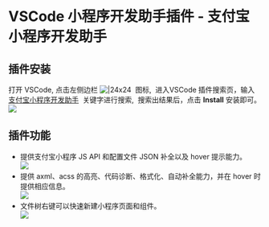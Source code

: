 
# VSCode 小程序开发助手插件 - 支付宝小程序开发助手

## 插件安装
打开 VSCode, 点击左侧边栏 ![|24x24](https://cdn.nlark.com/yuque/0/2021/png/179989/1619666924529-9e340e26-4605-40a0-bbdb-1513202462d1.png#align=left&display=inline&height=25&margin=%5Bobject%20Object%5D&name=image.png&originHeight=46&originWidth=45&size=1952&status=done&style=none&width=24#align=left&display=inline&height=25&margin=%5Bobject%20Object%5D&originHeight=46&originWidth=45&status=done&style=none&width=24)  图标,  进入VSCode 插件搜索页，输入 [支付宝小程序开发助手](https://marketplace.visualstudio.com/items?itemName=alipay.minicode)  关键字进行搜索,  搜索出结果后，点击 **Install** 安装即可。![](https://gw.alipayobjects.com/mdn/rms_eb2664/afts/img/A*tSmLSaaKQr0AAAAAAAAAAAAAARQnAQ#align=left&display=inline&height=1055&margin=%5Bobject%20Object%5D&originHeight=1055&originWidth=1920&status=done&style=none&width=1920)

## 插件功能

- 提供支付宝小程序 JS API 和配置文件 JSON 补全以及 hover 提示能力。<br />![](https://gw.alipayobjects.com/mdn/rms_d70b9b/afts/img/A%2aWe7nQ4gnx_EAAAAAAAAAAABkARQnAQ#align=left&display=inline&height=360&margin=%5Bobject%20Object%5D&originHeight=360&originWidth=640&status=done&style=none&width=640#align=left&display=inline&height=360&margin=%5Bobject%20Object%5D&originHeight=360&originWidth=640&status=done&style=none&width=640)
- 提供 axml、acss 的高亮、代码诊断、格式化、自动补全能力，并在 hover 时提供相应信息。<br />![](https://gw.alipayobjects.com/mdn/rms_b84a32/afts/img/A%2aiGQ4QqJA1iQAAAAAAAAAAAAAARQnAQ#align=left&display=inline&height=1532&margin=%5Bobject%20Object%5D&originHeight=1532&originWidth=2040&status=done&style=none&width=2040#align=left&display=inline&height=1532&margin=%5Bobject%20Object%5D&originHeight=1532&originWidth=2040&status=done&style=none&width=2040)
- 文件树右键可以快速新建小程序页面和组件。<br />![](https://gw.alipayobjects.com/mdn/rms_b84a32/afts/img/A%2af3sDTY2qNBIAAAAAAAAAAAAAARQnAQ#align=left&display=inline&height=1532&margin=%5Bobject%20Object%5D&originHeight=1532&originWidth=2040&status=done&style=none&width=2040#align=left&display=inline&height=1532&margin=%5Bobject%20Object%5D&originHeight=1532&originWidth=2040&status=done&style=none&width=2040)

